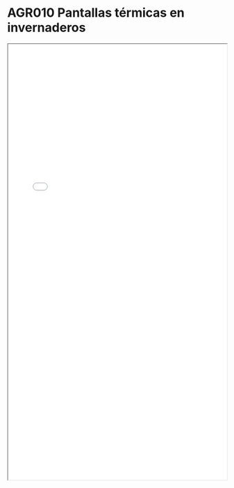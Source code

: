 # AGR010  Pantallas térmicas en invernaderos

<iframe src="../AGR010  Pantallas térmicas en invernaderos.pdf" width="100%" height="1000px"></iframe>
